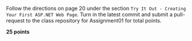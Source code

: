Follow the directions on page 20 under the section `Try It Out - Creating Your First ASP.NET Web Page`.  Turn in the latest commit and submit a pull-request to the class repository for Assignment01 for total points.  

**25 points**
